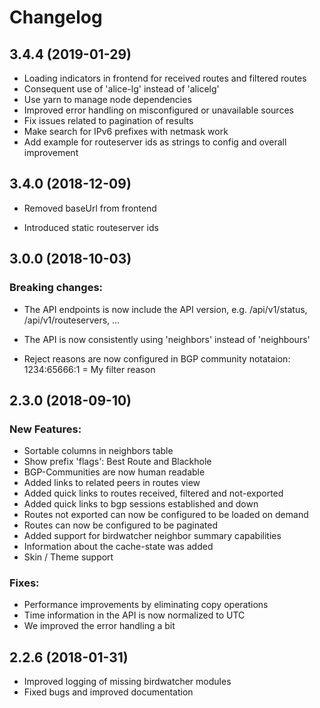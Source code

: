 
# Changelog

## 3.4.4 (2019-01-29)

* Loading indicators in frontend for received routes and filtered routes
* Consequent use of 'alice-lg' instead of 'alicelg'
* Use yarn to manage node dependencies
* Improved error handling on misconfigured or unavailable sources
* Fix issues related to pagination of results
* Make search for IPv6 prefixes with netmask work
* Add example for routeserver ids as strings to config and overall improvement

## 3.4.0 (2018-12-09)

* Removed baseUrl from frontend

* Introduced static routeserver ids


## 3.0.0 (2018-10-03)

### Breaking changes:

* The API endpoints is now include the API version,
  e.g. /api/v1/status, /api/v1/routeservers, ...

* The API is now consistently using 'neighbors' instead of 'neighbours'

* Reject reasons are now configured in BGP community
  notataion: 1234:65666:1 = My filter reason


## 2.3.0 (2018-09-10)

### New Features:

* Sortable columns in neighbors table
* Show prefix 'flags': Best Route and Blackhole
* BGP-Communities are now human readable
* Added links to related peers in routes view
* Added quick links to routes received, filtered and not-exported
* Added quick links to bgp sessions established and down
* Routes not exported can now be configured to be loaded on demand
* Routes can now be configured to be paginated
* Added support for birdwatcher neighbor summary capabilities
* Information about the cache-state was added
* Skin / Theme support

### Fixes:

* Performance improvements by eliminating copy operations
* Time information in the API is now normalized to UTC
* We improved the error handling a bit


## 2.2.6 (2018-01-31)

* Improved logging of missing birdwatcher modules
* Fixed bugs and improved documentation
